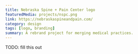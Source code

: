 ```yaml
---
title: Nebraska Spine + Pain Center logo
featuredMedia: projects/nspc.png
link: https://nebraskaspineandpain.com/
category: design
tags: [logo, branding]
summary: A rebrand project for merging medical practices.
---
```


TODO: fill this out
